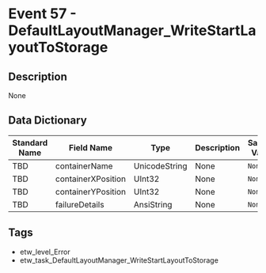 # Event 57 - DefaultLayoutManager_WriteStartLayoutToStorage

## Description
None

## Data Dictionary
|Standard Name|Field Name|Type|Description|Sample Value|
|---|---|---|---|---|
|TBD|containerName|UnicodeString|None|`None`|
|TBD|containerXPosition|UInt32|None|`None`|
|TBD|containerYPosition|UInt32|None|`None`|
|TBD|failureDetails|AnsiString|None|`None`|

## Tags
* etw_level_Error
* etw_task_DefaultLayoutManager_WriteStartLayoutToStorage